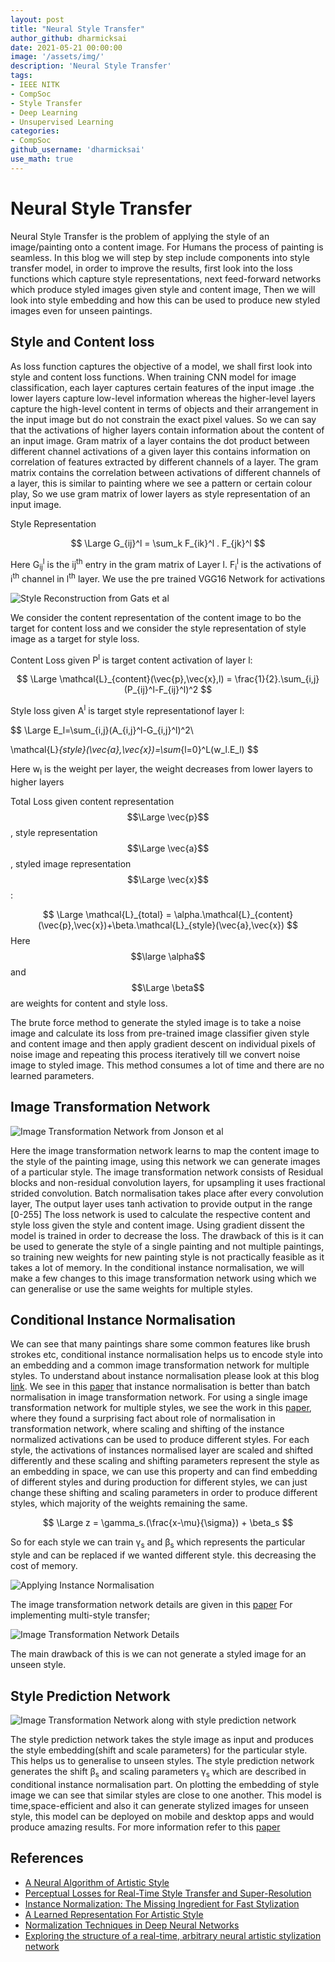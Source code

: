 ```yaml
---
layout: post
title: "Neural Style Transfer"
author_github: dharmicksai
date: 2021-05-21 00:00:00
image: '/assets/img/'
description: 'Neural Style Transfer'
tags:
- IEEE NITK
- CompSoc
- Style Transfer
- Deep Learning
- Unsupervised Learning
categories:
- CompSoc
github_username: 'dharmicksai'
use_math: true
---
```

# Neural Style Transfer
 
Neural Style Transfer is the problem of applying the style of an image/painting onto a content image. For Humans the process of painting is seamless. In this blog we will step by step include components into style transfer model, in order to improve the results, first look into the loss functions which capture style representations, next feed-forward networks which produce styled images given style and content image, Then we will look into style embedding and how this can be used to produce new styled images even for unseen paintings.
 
## Style and Content loss
 
As loss function captures the objective of a model, we shall first look into style and content loss functions. When training CNN model for image classification, each layer captures certain features of the input image .the lower layers capture low-level information whereas the higher-level layers capture the high-level content in terms of objects and their arrangement in the input image but do not constrain the exact pixel values. So we can say that the activations of higher layers contain information about the content of an input image. Gram matrix of a layer contains the dot product between different channel activations of a given layer this contains information on correlation of features extracted by different channels of a layer. The gram matrix contains the correlation between activations of different channels of a layer, this is similar to painting where we see a pattern or certain colour play, So we use gram matrix of lower layers as style representation of an input image.
 
Style Representation

$$
\Large
 G_{ij}^l = \sum_k F_{ik}^l . F_{jk}^l
$$
 

 
Here G<sub>ij</sub><sup>l</sup> is the ij<sup>th</sup> entry in the gram matrix of Layer l. F<sub>i</sub><sup>l</sup> is the activations of i<sup>th</sup> channel in l<sup>th</sup> layer.
We use the pre trained VGG16 Network for activations
 
![Style Reconstruction from Gats et al](/blog/assets/img/Neural-Style-Transfer/VGG_style.png)
 
We consider the content representation of the content image to bo the target for content loss and we consider the style representation of style image as a target for style loss.
 
Content Loss given P<sup>l</sup> is target content activation of layer l:
 
 $$
 \Large
 \mathcal{L}_{content}(\vec{p},\vec{x},l) = \frac{1}{2}.\sum_{i,j}(P_{ij}^l-F_{ij}^l)^2
 $$

 
Style loss given A<sup>l</sup> is target style representationof layer l:

$$
\Large
E_l=\sum_{i,j}(A_{i,j}^l-G_{i,j}^l)^2\\

\mathcal{L}_{style}(\vec{a},\vec{x})=\sum_{l=0}^L(w_l.E_l)
$$

Here w<sub>l</sub> is the weight per layer, the weight decreases from lower layers to higher layers


 
Total Loss given content representation $$\Large \vec{p}$$, style representation $$\Large \vec{a}$$, styled image representation $$\Large \vec{x}$$:
 
$$
\Large
\mathcal{L}_{total} = \alpha.\mathcal{L}_{content}(\vec{p},\vec{x})+\beta.\mathcal{L}_{style}(\vec{a},\vec{x})
$$
Here $$\large \alpha$$ and $$\Large \beta$$ are weights for content and style loss.
 
The brute force method to generate the styled image is to take a noise image and calculate its loss from pre-trained image classifier given style and content image and then apply gradient descent on individual pixels of noise image and repeating this process iteratively till we convert noise image to styled image. This method consumes a lot of time and there are no learned parameters.
 
## Image Transformation Network
 
![Image Transformation Network from Jonson et al](/blog/assets/img/Neural-Style-Transfer/Feed_Forward.png)
 
Here the image transformation network learns to map the content image to the style of the painting image, using this network we can generate images of a particular style. The image transformation network consists of Residual blocks and non-residual convolution layers, for upsampling it uses fractional strided convolution. Batch normalisation takes place after every convolution layer, The output layer uses tanh activation to provide output in the range [0-255] The loss network is used to calculate the respective content and style loss given the style and content image. Using gradient dissent the model is trained in order to decrease the loss. The drawback of this is it can be used to generate the style of a single painting and not multiple paintings, so training new weights for new painting style is not practically feasible as it takes a lot of memory. In the conditional instance normalisation, we will make a few changes to this image transformation network using which we can generalise or use the same weights for multiple styles.
 
## Conditional Instance Normalisation
 
We can see that many paintings share some common features like brush strokes etc, conditional instance normalisation helps us to encode style into an embedding and a common image transformation network for multiple styles. To understand about instance normalisation please look at this blog [link](https://medium.com/techspace-usict/normalization-techniques-in-deep-neural-networks-9121bf100d8). We see in this [paper](https://arxiv.org/pdf/1607.08022.pdf) that instance normalisation is better than batch normalisation in image transformation network. For using a single image transformation network for multiple styles, we see the work in this [paper](https://arxiv.org/pdf/1610.07629.pdf), where they found a surprising fact about role of normalisation in transformation network, where scaling and shifting of the instance normalized activations can be used to produce different styles. For each style, the activations of instances normalised layer are scaled and shifted differently and these scaling and shifting parameters represent the style as an embedding in space, we can use this property and can find embedding of different styles and during production for different styles, we can just change these shifting and scaling parameters in order to produce different styles, which majority of the weights remaining the same.

$$
\Large 
z = \gamma_s.(\frac{x-\mu}{\sigma}) + \beta_s
$$
 
So for each style we can train γ<sub>s</sub> and β<sub>s</sub> which represents the particular style and can be replaced if we wanted different style. this decreasing the cost of memory.
 
![Applying Instance Normalisation](/blog/assets/img/Neural-Style-Transfer/Normalisation.png)
 
The image transformation network details are given in this [paper](https://arxiv.org/pdf/1610.07629.pdf) For implementing multi-style transfer;
 
![Image Transformation Network Details](/blog/assets/img/Neural-Style-Transfer/Network_Details.png)
 
The main drawback of this is we can not generate a styled image for an unseen style.
 
## Style Prediction Network
 
![Image Transformation Network along with style prediction network](/blog/assets/img/Neural-Style-Transfer/style_prediction.png)
 
The style prediction network takes the style image as input and produces the style embedding(shift and scale parameters) for the particular style. This helps us to generalise to unseen styles. The style prediction network generates the shift β<sub>s</sub>  and scaling parameters γ<sub>s</sub> which are described in conditional instance normalisation part. On plotting the embedding of style image we can see that similar styles are close to one another. This model is time,space-efficient and also it can generate stylized images for unseen style, this model can be deployed on mobile and desktop apps and would produce amazing results. For more information refer to this [paper](https://arxiv.org/pdf/1705.06830.pdf)
 
## References
- [A Neural Algorithm of Artistic Style](https://arxiv.org/abs/1508.06576)
- [Perceptual Losses for Real-Time Style Transfer and Super-Resolution](https://arxiv.org/abs/1603.08155)
- [Instance Normalization: The Missing Ingredient for Fast Stylization](https://arxiv.org/abs/1607.08022)
- [A Learned Representation For Artistic Style](https://arxiv.org/abs/1610.07629)
- [Normalization Techniques in Deep Neural Networks](https://medium.com/techspace-usict/normalization-techniques-in-deep-neural-networks-9121bf100d8)
- [Exploring the structure of a real-time, arbitrary neural
artistic stylization network](https://arxiv.org/pdf/1705.06830.pdf)